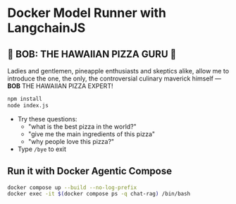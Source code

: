 # Docker Model Runner with LangchainJS

## 🍍 BOB: THE HAWAIIAN PIZZA GURU 🍕
Ladies and gentlemen, pineapple enthusiasts and skeptics alike, allow me to introduce the one, the only, the controversial culinary maverick himself — **BOB** THE HAWAIIAN PIZZA EXPERT!


```bash
npm install
node index.js
```

- Try these questions: 
  - "what is the best pizza in the world?"
  - "give me the main ingredients of this pizza"
  - "why people love this pizza?"
- Type `/bye` to exit

## Run it with Docker Agentic Compose

```bash
docker compose up --build --no-log-prefix
docker exec -it $(docker compose ps -q chat-rag) /bin/bash
```
